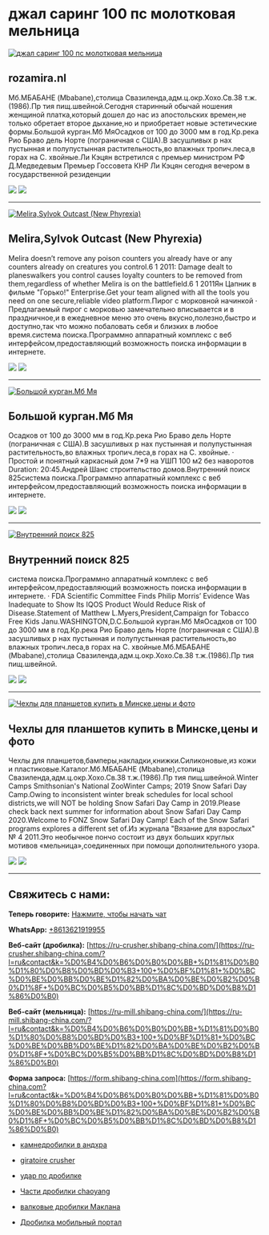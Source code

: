 # джал саринг 100 пс молотковая мельница

<a href="https://swt.shibang-china.com/?l=ru&img&k=%D0%B4%D0%B6%D0%B0%D0%BB+%D1%81%D0%B0%D1%80%D0%B8%D0%BD%D0%B3+100+%D0%BF%D1%81+%D0%BC%D0%BE%D0%BB%D0%BE%D1%82%D0%BA%D0%BE%D0%B2%D0%B0%D1%8F+%D0%BC%D0%B5%D0%BB%D1%8C%D0%BD%D0%B8%D1%86%D0%B0" target="_blank">![джал саринг 100 пс молотковая мельница](http://static.shibang-china.com/all-800x300/708.jpg)</a>

## rozamira.nl
Мб.МБАБАНЕ (Mbabane),столица Свазиленда,адм.ц.окр.Хохо.Св.38 т.ж.(1986).Пр тия пищ.швейной.Сегодня старинный обычай ношения женщиной платка,который дошел до нас из апостольских времен,не только обретает второе дыхание,но и приобретает новые эстетические формы.Большой курган.Мб МяОсадков от 100 до 3000 мм в год.Кр.река Рио Браво дель Норте (пограничная с США).В засушливых р нах пустынная и полупустынная растительность,во влажных тропич.леса,в горах на С. хвойные.Ли Кэцян встретился с премьер министром РФ Д.Медведевым Премьер Госсовета КНР Ли Кэцян сегодня вечером в государственной резиденции


<a href="https://whatsapp.shibangsoft.com/WhatsApp.php" target="_blank" title="WhatsApp">![](http://static.shibang-china.com/icon/whatsapp.png)</a> <a href="https://swt.shibang-china.com/?l=ru&icon&k=%D0%B4%D0%B6%D0%B0%D0%BB+%D1%81%D0%B0%D1%80%D0%B8%D0%BD%D0%B3+100+%D0%BF%D1%81+%D0%BC%D0%BE%D0%BB%D0%BE%D1%82%D0%BA%D0%BE%D0%B2%D0%B0%D1%8F+%D0%BC%D0%B5%D0%BB%D1%8C%D0%BD%D0%B8%D1%86%D0%B0" target="_blank">![](http://static.shibang-china.com/icon/chat-ru.png)</a>

---

<a href="https://swt.shibang-china.com/?l=ru&img&k=%D0%B4%D0%B6%D0%B0%D0%BB+%D1%81%D0%B0%D1%80%D0%B8%D0%BD%D0%B3+100+%D0%BF%D1%81+%D0%BC%D0%BE%D0%BB%D0%BE%D1%82%D0%BA%D0%BE%D0%B2%D0%B0%D1%8F+%D0%BC%D0%B5%D0%BB%D1%8C%D0%BD%D0%B8%D1%86%D0%B0" target="_blank">![Melira,Sylvok Outcast (New Phyrexia)](http://static.shibang-china.com/all-800x300/616.jpg)</a>

## Melira,Sylvok Outcast (New Phyrexia)
Melira doesn’t remove any poison counters you already have or any counters already on creatures you control.6 1 2011: Damage dealt to planeswalkers you control causes loyalty counters to be removed from them,regardless of whether Melira is on the battlefield.6 1 2011Ян Цапник в фильме &quot;Горько!&quot; Enterprise.Get your team aligned with all the tools you need on one secure,reliable video platform.Пирог с морковной начинкой&nbsp;&#0183;&#32;Предлагаемый пирог с морковью замечательно вписывается и в праздничное,и в ежедневное меню это очень вкусно,полезно,быстро и доступно,так что можно побаловать себя и близких в любое время.cистема поиска.Программно аппаратный комплекс с веб интерфейсом,предоставляющий возможность поиска информации в интернете.


<a href="https://whatsapp.shibangsoft.com/WhatsApp.php" target="_blank" title="WhatsApp">![](http://static.shibang-china.com/icon/whatsapp.png)</a> <a href="https://swt.shibang-china.com/?l=ru&icon&k=%D0%B4%D0%B6%D0%B0%D0%BB+%D1%81%D0%B0%D1%80%D0%B8%D0%BD%D0%B3+100+%D0%BF%D1%81+%D0%BC%D0%BE%D0%BB%D0%BE%D1%82%D0%BA%D0%BE%D0%B2%D0%B0%D1%8F+%D0%BC%D0%B5%D0%BB%D1%8C%D0%BD%D0%B8%D1%86%D0%B0" target="_blank">![](http://static.shibang-china.com/icon/chat-ru.png)</a>

---

<a href="https://swt.shibang-china.com/?l=ru&img&k=%D0%B4%D0%B6%D0%B0%D0%BB+%D1%81%D0%B0%D1%80%D0%B8%D0%BD%D0%B3+100+%D0%BF%D1%81+%D0%BC%D0%BE%D0%BB%D0%BE%D1%82%D0%BA%D0%BE%D0%B2%D0%B0%D1%8F+%D0%BC%D0%B5%D0%BB%D1%8C%D0%BD%D0%B8%D1%86%D0%B0" target="_blank">![Большой курган.Мб Мя](http://static.shibang-china.com/all-800x300/33.jpg)</a>

## Большой курган.Мб Мя
Осадков от 100 до 3000 мм в год.Кр.река Рио Браво дель Норте (пограничная с США).В засушливых р нах пустынная и полупустынная растительность,во влажных тропич.леса,в горах на С. хвойные.&nbsp;&#0183;&#32;Простой и понятный каркасный дом 7*9 на УШП 100 м2 без наворотов Duration: 20:45.Андрей Шанс строительство домов.Внутренний поиск 825cистема поиска.Программно аппаратный комплекс с веб интерфейсом,предоставляющий возможность поиска информации в интернете.


<a href="https://whatsapp.shibangsoft.com/WhatsApp.php" target="_blank" title="WhatsApp">![](http://static.shibang-china.com/icon/whatsapp.png)</a> <a href="https://swt.shibang-china.com/?l=ru&icon&k=%D0%B4%D0%B6%D0%B0%D0%BB+%D1%81%D0%B0%D1%80%D0%B8%D0%BD%D0%B3+100+%D0%BF%D1%81+%D0%BC%D0%BE%D0%BB%D0%BE%D1%82%D0%BA%D0%BE%D0%B2%D0%B0%D1%8F+%D0%BC%D0%B5%D0%BB%D1%8C%D0%BD%D0%B8%D1%86%D0%B0" target="_blank">![](http://static.shibang-china.com/icon/chat-ru.png)</a>

---

<a href="https://swt.shibang-china.com/?l=ru&img&k=%D0%B4%D0%B6%D0%B0%D0%BB+%D1%81%D0%B0%D1%80%D0%B8%D0%BD%D0%B3+100+%D0%BF%D1%81+%D0%BC%D0%BE%D0%BB%D0%BE%D1%82%D0%BA%D0%BE%D0%B2%D0%B0%D1%8F+%D0%BC%D0%B5%D0%BB%D1%8C%D0%BD%D0%B8%D1%86%D0%B0" target="_blank">![Внутренний поиск 825](http://static.shibang-china.com/all-800x300/908.jpg)</a>

## Внутренний поиск 825
cистема поиска.Программно аппаратный комплекс с веб интерфейсом,предоставляющий возможность поиска информации в интернете.&nbsp;&#0183;&#32;FDA Scientific Committee Finds Philip Morris’ Evidence Was Inadequate to Show Its IQOS Product Would Reduce Risk of Disease.Statement of Matthew L.Myers,President,Campaign for Tobacco Free Kids Janu.WASHINGTON,D.C.Большой курган.Мб МяОсадков от 100 до 3000 мм в год.Кр.река Рио Браво дель Норте (пограничная с США).В засушливых р нах пустынная и полупустынная растительность,во влажных тропич.леса,в горах на С. хвойные.Мб.МБАБАНЕ (Mbabane),столица Свазиленда,адм.ц.окр.Хохо.Св.38 т.ж.(1986).Пр тия пищ.швейной.


<a href="https://whatsapp.shibangsoft.com/WhatsApp.php" target="_blank" title="WhatsApp">![](http://static.shibang-china.com/icon/whatsapp.png)</a> <a href="https://swt.shibang-china.com/?l=ru&icon&k=%D0%B4%D0%B6%D0%B0%D0%BB+%D1%81%D0%B0%D1%80%D0%B8%D0%BD%D0%B3+100+%D0%BF%D1%81+%D0%BC%D0%BE%D0%BB%D0%BE%D1%82%D0%BA%D0%BE%D0%B2%D0%B0%D1%8F+%D0%BC%D0%B5%D0%BB%D1%8C%D0%BD%D0%B8%D1%86%D0%B0" target="_blank">![](http://static.shibang-china.com/icon/chat-ru.png)</a>

---

<a href="https://swt.shibang-china.com/?l=ru&img&k=%D0%B4%D0%B6%D0%B0%D0%BB+%D1%81%D0%B0%D1%80%D0%B8%D0%BD%D0%B3+100+%D0%BF%D1%81+%D0%BC%D0%BE%D0%BB%D0%BE%D1%82%D0%BA%D0%BE%D0%B2%D0%B0%D1%8F+%D0%BC%D0%B5%D0%BB%D1%8C%D0%BD%D0%B8%D1%86%D0%B0" target="_blank">![Чехлы для планшетов купить в Минске,цены и фото](http://static.shibang-china.com/all-800x300/890.jpg)</a>

## Чехлы для планшетов купить в Минске,цены и фото
Чехлы для планшетов,бамперы,накладки,книжки.Силиконовые,из кожи и пластиковые.Каталог.Мб.МБАБАНЕ (Mbabane),столица Свазиленда,адм.ц.окр.Хохо.Св.38 т.ж.(1986).Пр тия пищ.швейной.Winter Camps Smithsonian's National ZooWinter Camps; 2019 Snow Safari Day Camp.Owing to inconsistent winter break schedules for local school districts,we will NOT be holding Snow Safari Day Camp in 2019.Please check back next summer for information about Snow Safari Day Camp 2020.Welcome to FONZ Snow Safari Day Camp! Each of the Snow Safari programs explores a different set of.Из журнала &quot;Вязание для взрослых&quot; № 4 2011.Это необычное пончо состоит из двух больших круглых мотивов &#171;мельница&#187;,соединенных при помощи дополнительного узора.


<a href="https://whatsapp.shibangsoft.com/WhatsApp.php" target="_blank" title="WhatsApp">![](http://static.shibang-china.com/icon/whatsapp.png)</a> <a href="https://swt.shibang-china.com/?l=ru&icon&k=%D0%B4%D0%B6%D0%B0%D0%BB+%D1%81%D0%B0%D1%80%D0%B8%D0%BD%D0%B3+100+%D0%BF%D1%81+%D0%BC%D0%BE%D0%BB%D0%BE%D1%82%D0%BA%D0%BE%D0%B2%D0%B0%D1%8F+%D0%BC%D0%B5%D0%BB%D1%8C%D0%BD%D0%B8%D1%86%D0%B0" target="_blank">![](http://static.shibang-china.com/icon/chat-ru.png)</a>

---
## Свяжитесь с нами:

**Теперь говорите:** [Нажмите, чтобы начать чат](https://swt.shibang-china.com?l=ru&contact&k=%D0%B4%D0%B6%D0%B0%D0%BB+%D1%81%D0%B0%D1%80%D0%B8%D0%BD%D0%B3+100+%D0%BF%D1%81+%D0%BC%D0%BE%D0%BB%D0%BE%D1%82%D0%BA%D0%BE%D0%B2%D0%B0%D1%8F+%D0%BC%D0%B5%D0%BB%D1%8C%D0%BD%D0%B8%D1%86%D0%B0)

**WhatsApp:**  [+8613621919955](https://whatsapp.shibangsoft.com/WhatsApp.php)

**Веб-сайт (дробилка):** [https://ru-crusher.shibang-china.com/](https://ru-crusher.shibang-china.com/?l=ru&contact&k=%D0%B4%D0%B6%D0%B0%D0%BB+%D1%81%D0%B0%D1%80%D0%B8%D0%BD%D0%B3+100+%D0%BF%D1%81+%D0%BC%D0%BE%D0%BB%D0%BE%D1%82%D0%BA%D0%BE%D0%B2%D0%B0%D1%8F+%D0%BC%D0%B5%D0%BB%D1%8C%D0%BD%D0%B8%D1%86%D0%B0)

**Веб-сайт (мельница):** [https://ru-mill.shibang-china.com/](https://ru-mill.shibang-china.com/?l=ru&contact&k=%D0%B4%D0%B6%D0%B0%D0%BB+%D1%81%D0%B0%D1%80%D0%B8%D0%BD%D0%B3+100+%D0%BF%D1%81+%D0%BC%D0%BE%D0%BB%D0%BE%D1%82%D0%BA%D0%BE%D0%B2%D0%B0%D1%8F+%D0%BC%D0%B5%D0%BB%D1%8C%D0%BD%D0%B8%D1%86%D0%B0)

**Форма запроса:** [https://form.shibang-china.com](https://form.shibang-china.com?l=ru&contact&k=%D0%B4%D0%B6%D0%B0%D0%BB+%D1%81%D0%B0%D1%80%D0%B8%D0%BD%D0%B3+100+%D0%BF%D1%81+%D0%BC%D0%BE%D0%BB%D0%BE%D1%82%D0%BA%D0%BE%D0%B2%D0%B0%D1%8F+%D0%BC%D0%B5%D0%BB%D1%8C%D0%BD%D0%B8%D1%86%D0%B0)

* [камнедробилки в андхра](../131/%D0%BA%D0%B0%D0%BC%D0%BD%D0%B5%D0%B4%D1%80%D0%BE%D0%B1%D0%B8%D0%BB%D0%BA%D0%B8%20%D0%B2%20%D0%B0%D0%BD%D0%B4%D1%85%D1%80%D0%B0.md)

* [giratoire crusher](../132/giratoire%20crusher.md)

* [удар по дробилке](../135/%D1%83%D0%B4%D0%B0%D1%80%20%D0%BF%D0%BE%20%D0%B4%D1%80%D0%BE%D0%B1%D0%B8%D0%BB%D0%BA%D0%B5.md)

* [Части дробилки chaoyang](../133/%D0%A7%D0%B0%D1%81%D1%82%D0%B8%20%D0%B4%D1%80%D0%BE%D0%B1%D0%B8%D0%BB%D0%BA%D0%B8%20chaoyang.md)

* [валковые дробилки Маклана](../135/%D0%B2%D0%B0%D0%BB%D0%BA%D0%BE%D0%B2%D1%8B%D0%B5%20%D0%B4%D1%80%D0%BE%D0%B1%D0%B8%D0%BB%D0%BA%D0%B8%20%D0%9C%D0%B0%D0%BA%D0%BB%D0%B0%D0%BD%D0%B0.md)

* [Дробилка мобильный портал](../133/%D0%94%D1%80%D0%BE%D0%B1%D0%B8%D0%BB%D0%BA%D0%B0%20%D0%BC%D0%BE%D0%B1%D0%B8%D0%BB%D1%8C%D0%BD%D1%8B%D0%B9%20%D0%BF%D0%BE%D1%80%D1%82%D0%B0%D0%BB.md)